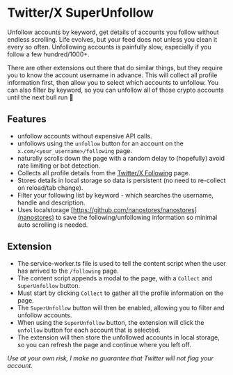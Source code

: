 # Twitter/X SuperUnfollow

Unfollow accounts by keyword, get details of accounts you follow without endless scrolling. Life evolves, but your feed does not unless you clean it every so often. Unfollowing accounts is painfully slow, especially if you follow a few hundred/1000+.

There are other extensions out there that do similar things, but they require you to know the account username in advance. This will collect all profile information first, then allow you to select which accounts to unfollow. You can also filter by keyword, so you can unfollow all of those crypto accounts until the next bull run 🙈

## Features

- unfollow accounts without expensive API calls.
- unfollows using the `unfollow` button for an account on the `x.com/<your_username>/following` page.
- naturally scrolls down the page with a random delay to (hopefully) avoid rate limiting or bot detection.
- Collects all profile details from the [Twitter/X Following](https://x.com/following) page.
- Stores details in local storage so data is persistent (no need to re-collect on reload/tab change).
- Filter your following list by keyword - which searches the username, handle and description.
- Uses localstorage [https://github.com/nanostores/nanostores](nanostores) to save the following/unfollowing information so minimal auto scrolling is needed.

## Extension

- The service-worker.ts file is used to tell the content script when the user has arrived to the `/following` page.
- The content script appends a modal to the page, with a `Collect` and `SuperUnfollow` button.
- Must start by clicking `Collect` to gather all the profile information on the page.
- The `SuperUnfollow` button will then be enabled, allowing you to filter and unfollow accounts.
- When using the `SuperUnfollow` button, the extension will click the `unfollow` button for each account that is selected.
- The extension will then store the unfollowed accounts in local storage, so you can refresh the page and continue where you left off.

_Use at your own risk, I make no guarantee that Twitter will not flag your account._

